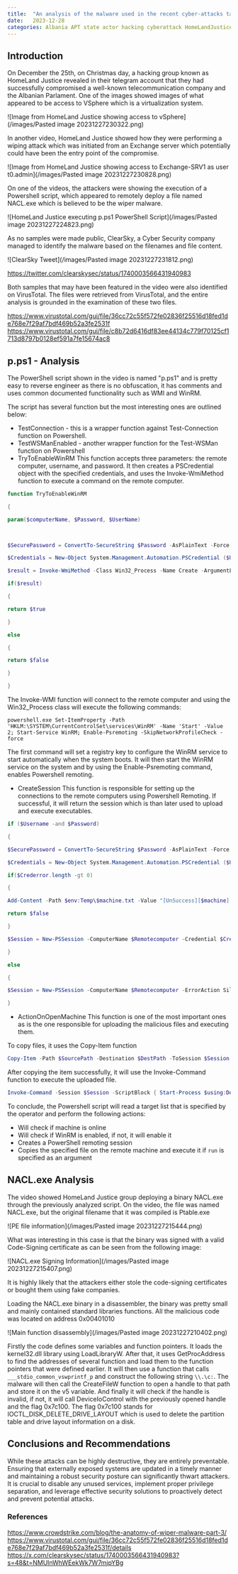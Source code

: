 ```yaml
---
title:  "An analysis of the malware used in the recent cyber-attacks targeting Albania"
date:   2023-12-28
categories: Albania APT state actor hacking cyberattack HomeLandJustice
---
```


## Introduction

On December the 25th, on Christmas day, a hacking group known as HomeLand Justice revealed in their telegram account that they had successfully compromised a well-known telecommunication company and the Albanian Parlament. One of the images showed images of what appeared to be access to VSphere which is a virtualization system.

![Image from HomeLand Justice showing access to vSphere](/images/Pasted image 20231227230322.png)

In another video, HomeLand Justice showed how they were performing a wiping attack which was initiated from an Exchange server which potentially could have been the entry point of the compromise.

![Image from HomeLand Justice showing access to Exchange-SRV1 as user t0.admin](/images/Pasted image 20231227230828.png)


On one of the videos, the attackers were showing the execution of a Powershell script, which appeared to remotely deploy a file named NACL.exe which is believed to be the wiper malware. 

![HomeLand Justice executing p.ps1 PowerShell Script](/images/Pasted image 20231227224823.png)

As no samples were made public, ClearSky, a Cyber Security company managed to identify the malware based on the filenames and file content.

![ClearSky Tweet](/images/Pasted image 20231227231812.png)

https://twitter.com/clearskysec/status/1740003566431940983

Both samples that may have been featured in the video were also identified on VirusTotal. The files were retrieved from VirusTotal, and the entire analysis is grounded in the examination of these two files.

https://www.virustotal.com/gui/file/36cc72c55f572fe02836f25516d18fed1de768e7f29af7bdf469b52a3fe2531f
https://www.virustotal.com/gui/file/c8b72d6416df83ee44134c779f70125cf1713d8797b0128ef591a7fe15674ac8

## p.ps1 - Analysis

The PowerShell script shown in the video is named "p.ps1" and is pretty easy to reverse engineer as there is no obfuscation, it has comments and uses common documented functionality such as WMI and WinRM.

The script has several function but the most interesting ones are outlined below:

* TestConnection - this is a wrapper function against Test-Connection function on Powershell.
* TestWSManEnabled -  another wrapper function for the Test-WSMan function on Powershell
* TryToEnableWinRM
This function accepts three parameters: the remote computer, username, and password. It then creates a PSCredential object with the specified credentials, and uses the Invoke-WmiMethod function to execute a command on the remote computer.

```powershell
function TryToEnableWinRM

{

param($computerName, $Password, $UserName)

  

$SecurePassword = ConvertTo-SecureString $Password -AsPlainText -Force

$Credentials = New-Object System.Management.Automation.PSCredential ($Username, $SecurePassword) -ErrorAction SilentlyContinue -ErrorVariable Crederror

$result = Invoke-WmiMethod -Class Win32_Process -Name Create -ArgumentList "powershell.exe Set-ItemProperty -Path 'HKLM:\SYSTEM\CurrentControlSet\services\WinRM' -Name 'Start' -Value 2; Start-Service WinRM; Enable-Psremoting -SkipNetworkProfileCheck -force" -ComputerName $computerName -ErrorAction SilentlyContinue -Credential $Credentials

if($result)

{

return $true

}

else

{

return $false

}

}
```

The Invoke-WMI function will connect to the remote computer and using the Win32_Process class will execute the following commands:

```
powershell.exe Set-ItemProperty -Path 'HKLM:\SYSTEM\CurrentControlSet\services\WinRM' -Name 'Start' -Value 2; Start-Service WinRM; Enable-Psremoting -SkipNetworkProfileCheck -force
```

The first command will set a registry key to configure the WinRM service to start automatically when the system boots. It will then start the WinRM service on the system and by using the Enable-Psremoting command, enables Powershell remoting.

* CreateSession
This function is responsible for setting up the connections to the remote computers using Powershell Remoting.  If successful, it will return the session which is than later used to upload and execute executables.

```powershell
if ($Username -and $Password)

{

$SecurePassword = ConvertTo-SecureString $Password -AsPlainText -Force

$Credentials = New-Object System.Management.Automation.PSCredential ($Username, $SecurePassword) -ErrorAction SilentlyContinue -ErrorVariable Crederror

if($Crederror.length -gt 0)

{

Add-Content -Path $env:Temp\$machine.txt -Value "[UnSuccess][$machine]:: [Error(CreateSession)] : $Crederror"

return $false

}

$Session = New-PSSession -ComputerName $Remotecomputer -Credential $Credentials -ErrorAction SilentlyContinue -ErrorVariable e

}

else

{

$Session = New-PSSession -ComputerName $Remotecomputer -ErrorAction SilentlyContinue -ErrorVariable e

}
```


* ActionOnOpenMachine
This function is one of the most important ones as is the one responsible for uploading the malicious files and executing them. 

To copy files, it uses the Copy-Item function

```powershell
Copy-Item -Path $SourcePath -Destination $DestPath -ToSession $Session -Force
```

After copying the item successfully, it will use the Invoke-Command function to execute the uploaded file.

```powershell
Invoke-Command -Session $Session -ScriptBlock { Start-Process $using:DestPath -ArgumentList $using:ExecutableArgs -NoNewWindow }
```

To conclude, the Powershell script will read a target list that is specified by the operator and perform the following actions:

* Will check if machine is online
* Will check if WinRM is enabled, if not, it will enable it
* Creates a PowerShell remoting session
* Copies the specified file on the remote machine and execute it if `run` is specified as an argument

## NACL.exe Analysis

The video showed HomeLand Justice group deploying a binary NACL.exe through the previously analyzed script. On the video, the file was named NACL.exe, but the original filename that it was compiled is Ptable.exe

![PE file information](/images/Pasted image 20231227215444.png)

What was interesting in this case is that the binary was signed with a valid Code-Signing certificate as can be seen from the following image:

![NACL.exe Signing Information](/images/Pasted image 20231227215407.png)

It is highly likely that the attackers either stole the code-signing certificates or bought them using fake companies.

Loading the NACL.exe binary in a disassembler, the binary was pretty small and mainly contained standard libraries functions. 
All the malicious code was located on address 0x00401010

![Main function disassembly](/images/Pasted image 20231227210402.png)

Firstly the code defines some variables and function pointers. It loads the kernel32.dll library using LoadLibraryW. After that, it uses GetProcAddress to find the addresses of several function and load them to the function pointers that were defined earlier. 
It will then use a function that calls `___stdio_common_vswprintf_p` and construct the following string `\\.\c:`. The malware will then call the CreateFileW function to open a handle to that path and store it on the v5 variable.
And finally it will check if the handle is invalid, if not, it will call DeviceIoControl with the previously opened handle and the flag 0x7c100. The flag 0x7c100 stands for  IOCTL_DISK_DELETE_DRIVE_LAYOUT which is used to delete the partition table and drive layout information on a disk.


## Conclusions and Recommendations

While these attacks can be highly destructive, they are entirely preventable. Ensuring that  externally exposed systems are updated in a timely manner and maintaining a robust security posture can significantly thwart attackers. It is crucial to disable any unused services, implement proper privilege separation, and leverage effective security solutions to proactively detect and prevent potential attacks.


### References

https://www.crowdstrike.com/blog/the-anatomy-of-wiper-malware-part-3/
https://www.virustotal.com/gui/file/36cc72c55f572fe02836f25516d18fed1de768e7f29af7bdf469b52a3fe2531f/details
https://x.com/clearskysec/status/1740003566431940983?s=48&t=NMUlnWhWEekWk7W7mjpYBg




